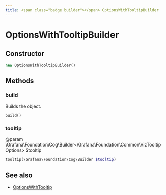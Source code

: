 ```yaml
---
title: <span class="badge builder"></span> OptionsWithTooltipBuilder
---
```

# <span class="badge builder"></span> OptionsWithTooltipBuilder

## Constructor

```php
new OptionsWithTooltipBuilder()
```
## Methods

### <span class="badge object-method"></span> build

Builds the object.

```php
build()
```

### <span class="badge object-method"></span> tooltip

@param \Grafana\Foundation\Cog\Builder<\Grafana\Foundation\Common\VizTooltipOptions> $tooltip

```php
tooltip(\Grafana\Foundation\Cog\Builder $tooltip)
```

## See also

 * <span class="badge object-type-class"></span> [OptionsWithTooltip](./object-OptionsWithTooltip.md)
